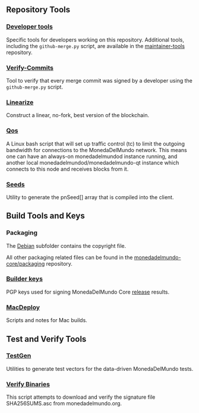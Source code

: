 Repository Tools
---------------------

### [Developer tools](/contrib/devtools) ###
Specific tools for developers working on this repository.
Additional tools, including the `github-merge.py` script, are available in the [maintainer-tools](https://github.com/monedadelmundo-core/monedadelmundo-maintainer-tools) repository.

### [Verify-Commits](/contrib/verify-commits) ###
Tool to verify that every merge commit was signed by a developer using the `github-merge.py` script.

### [Linearize](/contrib/linearize) ###
Construct a linear, no-fork, best version of the blockchain.

### [Qos](/contrib/qos) ###

A Linux bash script that will set up traffic control (tc) to limit the outgoing bandwidth for connections to the MonedaDelMundo network. This means one can have an always-on monedadelmundod instance running, and another local monedadelmundod/monedadelmundo-qt instance which connects to this node and receives blocks from it.

### [Seeds](/contrib/seeds) ###
Utility to generate the pnSeed[] array that is compiled into the client.

Build Tools and Keys
---------------------

### Packaging ###
The [Debian](/contrib/debian) subfolder contains the copyright file.

All other packaging related files can be found in the [monedadelmundo-core/packaging](https://github.com/monedadelmundo-core/packaging) repository.

### [Builder keys](/contrib/builder-keys)
PGP keys used for signing MonedaDelMundo Core [release](/doc/release-process.md) results.

### [MacDeploy](/contrib/macdeploy) ###
Scripts and notes for Mac builds.

Test and Verify Tools
---------------------

### [TestGen](/contrib/testgen) ###
Utilities to generate test vectors for the data-driven MonedaDelMundo tests.

### [Verify Binaries](/contrib/verifybinaries) ###
This script attempts to download and verify the signature file SHA256SUMS.asc from monedadelmundo.org.
